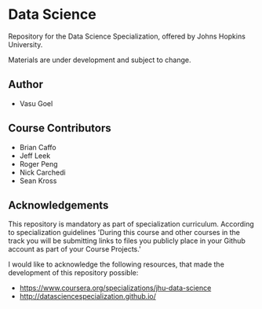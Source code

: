 # Data Science

Repository for the Data Science Specialization, offered by Johns Hopkins University.

Materials are under development and subject to change.

## Author

* Vasu Goel


## Course Contributors

* Brian Caffo
* Jeff Leek
* Roger Peng
* Nick Carchedi
* Sean Kross


## Acknowledgements

This repository is mandatory as part of specialization curriculum. According to specialization guidelines 'During this course and other courses in the track you will be submitting links to files you publicly place in your Github account as part of your Course Projects.'

I would like to acknowledge the following resources, that made the development of this repository possible: 
 * https://www.coursera.org/specializations/jhu-data-science
 * http://datasciencespecialization.github.io/
